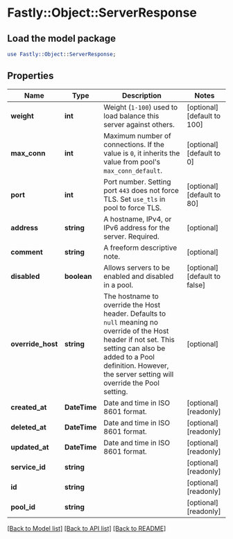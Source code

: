# Fastly::Object::ServerResponse

## Load the model package
```perl
use Fastly::Object::ServerResponse;
```

## Properties
Name | Type | Description | Notes
------------ | ------------- | ------------- | -------------
**weight** | **int** | Weight (`1-100`) used to load balance this server against others. | [optional] [default to 100]
**max_conn** | **int** | Maximum number of connections. If the value is `0`, it inherits the value from pool&#39;s `max_conn_default`. | [optional] [default to 0]
**port** | **int** | Port number. Setting port `443` does not force TLS. Set `use_tls` in pool to force TLS. | [optional] [default to 80]
**address** | **string** | A hostname, IPv4, or IPv6 address for the server. Required. | [optional] 
**comment** | **string** | A freeform descriptive note. | [optional] 
**disabled** | **boolean** | Allows servers to be enabled and disabled in a pool. | [optional] [default to false]
**override_host** | **string** | The hostname to override the Host header. Defaults to `null` meaning no override of the Host header if not set. This setting can also be added to a Pool definition. However, the server setting will override the Pool setting. | [optional] 
**created_at** | **DateTime** | Date and time in ISO 8601 format. | [optional] [readonly] 
**deleted_at** | **DateTime** | Date and time in ISO 8601 format. | [optional] [readonly] 
**updated_at** | **DateTime** | Date and time in ISO 8601 format. | [optional] [readonly] 
**service_id** | **string** |  | [optional] [readonly] 
**id** | **string** |  | [optional] [readonly] 
**pool_id** | **string** |  | [optional] [readonly] 

[[Back to Model list]](../README.md#documentation-for-models) [[Back to API list]](../README.md#documentation-for-api-endpoints) [[Back to README]](../README.md)


